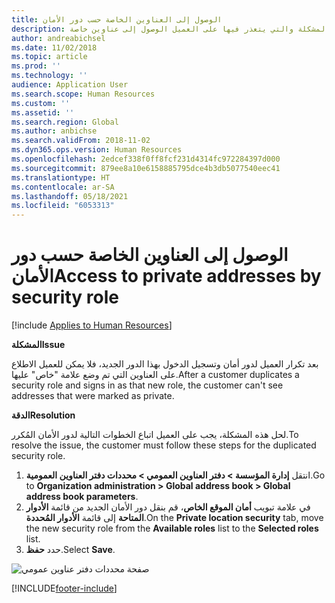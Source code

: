 ```yaml
---
title: الوصول إلى العناوين الخاصة حسب دور الأمان
description: يتناول هذا المقال كيفية حل هذه المشكلة والتي يتعذر فيها على العميل الوصول إلى عناوين خاصة.
author: andreabichsel
ms.date: 11/02/2018
ms.topic: article
ms.prod: ''
ms.technology: ''
audience: Application User
ms.search.scope: Human Resources
ms.custom: ''
ms.assetid: ''
ms.search.region: Global
ms.author: anbichse
ms.search.validFrom: 2018-11-02
ms.dyn365.ops.version: Human Resources
ms.openlocfilehash: 2edcef338f0ff8fcf231d4314fc972284397d000
ms.sourcegitcommit: 879ee8a10e6158885795dce4b3db5077540eec41
ms.translationtype: HT
ms.contentlocale: ar-SA
ms.lasthandoff: 05/18/2021
ms.locfileid: "6053313"
---
```

# <a name="access-to-private-addresses-by-security-role"></a><span data-ttu-id="8fcfd-103">الوصول إلى العناوين الخاصة حسب دور الأمان</span><span class="sxs-lookup"><span data-stu-id="8fcfd-103">Access to private addresses by security role</span></span>

[!include [Applies to Human Resources](../includes/applies-to-hr.md)]

<span data-ttu-id="8fcfd-104">**المشكلة**</span><span class="sxs-lookup"><span data-stu-id="8fcfd-104">**Issue**</span></span>

<span data-ttu-id="8fcfd-105">بعد تكرار العميل لدور أمان وتسجيل الدخول بهذا الدور الجديد، فلا يمكن للعميل الاطلاع على العناوين التي تم وضع علامة "خاص" عليها.</span><span class="sxs-lookup"><span data-stu-id="8fcfd-105">After a customer duplicates a security role and signs in as that new role, the customer can't see addresses that were marked as private.</span></span>

<span data-ttu-id="8fcfd-106">**‏‏الدقة**</span><span class="sxs-lookup"><span data-stu-id="8fcfd-106">**Resolution**</span></span>

<span data-ttu-id="8fcfd-107">لحل هذه المشكلة، يجب على العميل اتباع الخطوات التالية لدور الأمان المُكرر.</span><span class="sxs-lookup"><span data-stu-id="8fcfd-107">To resolve the issue, the customer must follow these steps for the duplicated security role.</span></span>

1. <span data-ttu-id="8fcfd-108">انتقل **إدارة المؤسسة \> دفتر العناوين العمومي \> محددات دفتر العناوين العمومية**.</span><span class="sxs-lookup"><span data-stu-id="8fcfd-108">Go to **Organization administration \> Global address book \> Global address book parameters**.</span></span>
2. <span data-ttu-id="8fcfd-109">في علامة تبويب **أمان الموقع الخاص**، قم بنقل دور الأمان الجديد من قائمة **الأدوار المتاحة** إلى قائمة **الأدوار المُحددة**.</span><span class="sxs-lookup"><span data-stu-id="8fcfd-109">On the **Private location security** tab, move the new security role from the **Available roles** list to the **Selected roles** list.</span></span>
3. <span data-ttu-id="8fcfd-110">حدد **حفظ**.</span><span class="sxs-lookup"><span data-stu-id="8fcfd-110">Select **Save**.</span></span>

![صفحة محددات دفتر عناوين عمومي](media/GAD-parameters.png)


[!INCLUDE[footer-include](../includes/footer-banner.md)]